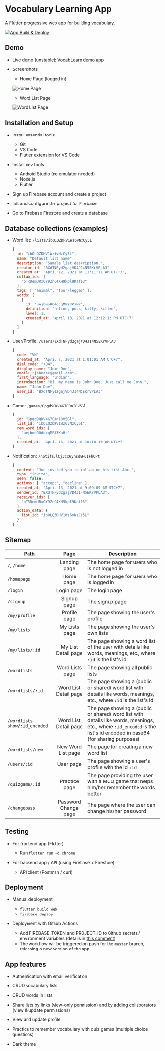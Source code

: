 # Vocabulary Learning App

A Flutter progressive web app for building vocabulary.

[![App Build & Deploy](https://github.com/HienM7/vocabulary-learning-app/actions/workflows/firebase_deploy.yml/badge.svg?branch=master)](https://github.com/HienM7/vocabulary-learning-app/actions/workflows/firebase_deploy.yml)

## Demo

* Live demo (unstable): [VocabLearn demo app](https://vocablearn-g3.web.app/#/)
* Screenshots
  * Home Page (logged in)
 
  ![Home Page](https://trello-attachments.s3.amazonaws.com/6046fcc9a542f0318e02d253/6048d5ea093af035d4047374/9c5590b278a897f897edb9183e876eea/homepage.png)
  
  * Word List Page

  ![Word List Page](https://trello-attachments.s3.amazonaws.com/6046fcc9a542f0318e02d253/6048d5ea093af035d4047374/044923d324a5c02db7d79b66289bc4e3/listview.png)

## Installation and Setup

* Install essential tools
    * Git
    * VS Code
    * Flutter extension for VS Code

* Install dev tools
    * Android Studio (no emulator needed)
    * Node.js
    * Flutter

* Sign up Firebase account and create a project

* Init and configure the project for Firebase

* Go to Firebase Firestore and create a database

## Database collections (examples)

* Word list: `/lists/ibOLQZDHV1Wz6vNzCy5L`
  ```javascript
  {
    id: "ibOLQZDHV1Wz6vNzCy5L",
    name: "Default list name",
    description: "Sample list description.",
    creator_id: "BXdTNFyd2gajVD4JI4N5EKrVPLA3",
    created_at: "April 12, 2021 at 11:11:11 AM UTC+7",
    collab_ids: [
      "oTRDemURxOY9ZnC4XH9kpl9KafD3"
    ],
    tags: [ "animal", "four-legged" ],
    words: [
      {
        id: "uejbmo9OdocqMP83KaHr",
        definition: "feline, puss, kitty, kitten",
        level: 1,
        created_at: "April 13, 2021 at 12:12:12 PM UTC+7"
      }
    ]
  }
  ```

* User/Profile: `/users/BXdTNFyd2gajVD4JI4N5EKrVPLA3`
  ```javascript
  {
    code: "VN"
    created_at: "April 7, 2021 at 1:01:01 AM UTC+7",
    dial_code: "+84",
    display_name: "John Doe",
    email: "johndoe@gmail.com",
    first_language: "Indian",
    introduction: "Hi, my name is John Doe. Just call me John.",
    name: "John Doe",
    user_id: "BXdTNFyd2gajVD4JI4N5EKrVPLA3"
  }
  ```
  
* Game: `/games/Gpgd9QKV4G7E0nI8V5Gl`
  ```javascript
  {
    id: "Gpgd9QKV4G7E0nI8V5Gl",
    list_id: "ibOLQZDHV1Wz6vNzCy5L",
    rem_word_ids: [
      "uejbmo9OdocqMP83KaHr"
    ],
    created_at: "April 13, 2021 at 10:10:10 AM UTC+7"
  }
  ```

* Notification: `/notifs/lCj3cx6ynsd8FuIFhCPt`
  ```javascript
  {
    content: "Joe invited you to collab on his list Abc.",
    type: "invite",
    seen: false,
    actions: [ "accept", "decline" ],
    created_at: "April 13, 2021 at 9:09:09 AM UTC+7",
    sender_id: "BXdTNFyd2gajVD4JI4N5EKrVPLA3",
    receiver_ids: [
      "oTRDemURxOY9ZnC4XH9kpl9KafD3"
    ]
    action_data: {
      list_id: "ibOLQZDHV1Wz6vNzCy5L"
    }
  }
  ```

## Sitemap

| Path | Page | Description |
| ---  | :---:| ---         |
| `/`, `/home`  | Landing page | The home page for users who is not logged in        |
| `/homepage`  | Home page | The home page for users who is logged in         |
| `/login`  | Login page | The login page         |
| `/signup`  | Signup page | The signup page         |
| `/my/profile`  | Profile page | The page showing the user's profile         |
| `/my/lists`  | My Lists page | The page showing the user's own lists         |
| `/my/lists/:id`  | My List Detail page | The page showing a word list of the user with details like words, meanings, etc., where `:id` is the list's id         |
| `/wordlists`  | Word Lists page | The page showing all public lists         |
| `/wordlists/:id`  | Word List Detail page | The page showing a (public or shared) word list with details like words, meanings, etc., where `:id` is the list's id         |
| `/wordlists-show/:id_encoded`  | Word List Detail page | The page showing a (public or shared) word list with details like words, meanings, etc., where `:id_encoded` is the list's id encoded in base64 (for sharing purposes)        |
| `/wordlists/new`  | New Word List page | The page for creating a new word list         |
| `/users/:id`  | User page | The page showing a user's profile with the id `:id`         |
| `/quizgame/:id`  | Practice page | The page providing the user with a MCQ game that helps him/her remember the words better         |
| `/changepass`  | Password Change page | The page where the user can change his/her password |

## Testing

* For frontend app (Flutter)
    * Run `flutter run -d chrome`

* For backend app / API (using Firebase + Firestore):
    * API client (Postman / curl)

## Deployment

* Manual deployment
    * `flutter build web`
    * `firebase deploy`

* Deployment with Github Actions
    * Add FIREBASE_TOKEN and PROJECT_ID to Github secrets / environment variables (details in [this comment](https://github.com/HienM7/vocabulary-learning-app/pull/15#issuecomment-812800236))
    * The workflow will be triggered on push for the `master` branch, releasing a new version of the app

## App features

* Authentication with email verification

* CRUD vocabulary lists

* CRUD words in lists

* Share lists by links (view-only permission) and by adding collaborators (view & update permissions)

* View and update profile

* Practice to remember vocabulary with quiz games (multiple choice questions)

* Dark theme

